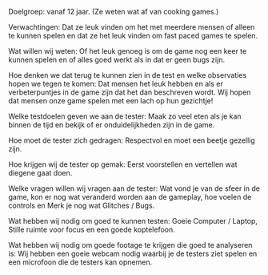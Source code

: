 Doelgroep: vanaf 12 jaar. (Ze weten wat af van cooking games.)

Verwachtingen: Dat ze leuk vinden om het met meerdere mensen of alleen te kunnen spelen en dat ze het leuk vinden om fast paced games te spelen.

Wat willen wij weten: Of het leuk genoeg is om de game nog een keer te kunnen spelen en of alles goed werkt als in dat er geen bugs zijn.

Hoe denken we dat terug te kunnen zien in de test en welke observaties hopen we tegen te komen: Dat mensen het leuk hebben en als er verbeterpuntjes in de game zijn dat het dan beschreven wordt. Wij hopen dat mensen onze game spelen met een lach op hun gezichtje!

Welke testdoelen geven we aan de tester: Maak zo veel eten als je kan binnen de tijd en bekijk of er onduidelijkheden zijn in de game.

Hoe moet de tester zich gedragen: Respectvol en moet een beetje gezellig zijn.

Hoe krijgen wij de tester op gemak: Eerst voorstellen en vertellen wat diegene gaat doen.

Welke vragen willen wij vragen aan de tester: Wat vond je van de sfeer in de game, kon er nog wat veranderd worden aan de gameplay, hoe voelen de controls en Merk je nog wat Glitches / Bugs.

Wat hebben wij nodig om goed te kunnen testen: Goeie Computer / Laptop, Stille ruimte voor focus en een goede koptelefoon.

Wat hebben wij nodig om goede footage te krijgen die goed te analyseren is: Wij hebben een goeie webcam nodig waarbij je de testers ziet spelen en een microfoon die de testers kan opnemen.


